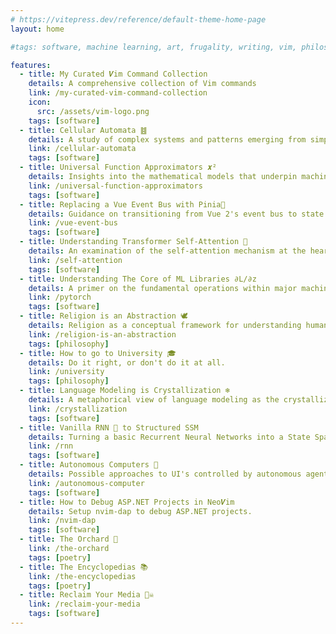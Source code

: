 ```yaml
---
# https://vitepress.dev/reference/default-theme-home-page
layout: home

#tags: software, machine learning, art, frugality, writing, vim, philosophy

features:
  - title: My Curated 𝑽im Command Collection
    details: A comprehensive collection of Vim commands
    link: /my-curated-vim-command-collection
    icon:
      src: /assets/vim-logo.png
    tags: [software]
  - title: Cellular Automata ䷾
    details: A study of complex systems and patterns emerging from simple rules.
    link: /cellular-automata
    tags: [software]
  - title: Universal Function Approximators 𝒙²
    details: Insights into the mathematical models that underpin machine learning algorithms.
    link: /universal-function-approximators
    tags: [software]
  - title: Replacing a Vue Event Bus with Pinia🍍
    details: Guidance on transitioning from Vue 2's event bus to state management with Pinia.
    link: /vue-event-bus
    tags: [software]
  - title: Understanding Transformer Self-Attention 💬
    details: An examination of the self-attention mechanism at the heart of transformer models.
    link: /self-attention
    tags: [software]
  - title: Understanding The Core of ML Libraries ∂L/∂z
    details: A primer on the fundamental operations within major machine learning libraries.
    link: /pytorch
    tags: [software]
  - title: Religion is an Abstraction 🕊️
    details: Religion as a conceptual framework for understanding human experience.
    link: /religion-is-an-abstraction
    tags: [philosophy]
  - title: How to go to University 🎓
    details: Do it right, or don't do it at all.
    link: /university
    tags: [philosophy]
  - title: Language Modeling is Crystallization ❄️
    details: A metaphorical view of language modeling as the crystallization of human thought.
    link: /crystallization
    tags: [software]
  - title: Vanilla RNN 🍦 to Structured SSM
    details: Turning a basic Recurrent Neural Networks into a State Space Models.
    link: /rnn
    tags: [software]
  - title: Autonomous Computers 🤖
    details: Possible approaches to UI's controlled by autonomous agents.
    link: /autonomous-computer
    tags: [software]
  - title: How to Debug ASP.NET Projects in Neo𝑽im
    details: Setup nvim-dap to debug ASP.NET projects.
    link: /nvim-dap
    tags: [software]
  - title: The Orchard 🍊
    link: /the-orchard
    tags: [poetry]
  - title: The Encyclopedias 📚
    link: /the-encyclopedias
    tags: [poetry]
  - title: Reclaim Your Media 🏴‍☠️
    link: /reclaim-your-media
    tags: [software]
---
```

